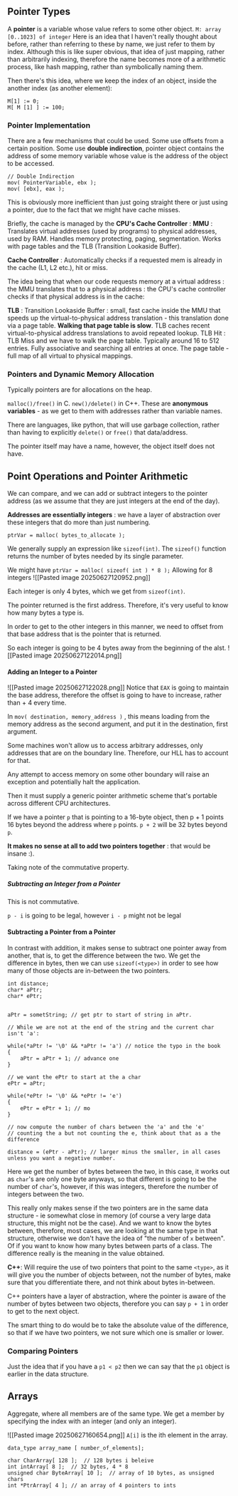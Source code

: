 ## Pointer Types
A **pointer** is a variable whose value refers to some other object. 
`M: array [0..1023] of integer`
Here is an idea that I haven't really thought about before, rather than referring to these by name, we just refer to them by index. Although this is like super obvious, that idea of just mapping, rather than arbitrarily indexing, therefore the name becomes more of a arithmetic process, like hash mapping, rather than symbolically naming them. 

Then there's this idea, where we keep the index of an object, inside the another index (as another element): 
```
M[1] := 0;
M[ M [1] ] := 100;
```

### Pointer Implementation
There are a few mechanisms that could be used. 
Some use offsets from a certain position. 
Some use **double indirection**, pointer object contains the address of some memory variable whose value is the address of the object to be accessed. 
```
// Double Indirection
mov( PointerVariable, ebx );
mov( [ebx], eax );
```

This is obviously more inefficient than just going straight there or just using a pointer, due to the fact that we might have cache misses. 

Briefly, the cache is managed by the **CPU's Cache Controller** : 
**MMU** : Translates virtual addresses (used by programs) to physical addresses, used by RAM. Handles memory protecting, paging, segmentation. Works with page tables and the TLB (Transition Lookaside Buffer). 

**Cache Controller** : Automatically checks if a requested mem is already in the cache (L1, L2 etc.), hit or miss. 

The idea being that when our code requests memory at a virtual address : the MMU translates that to a physical address : the CPU's cache controller checks if that physical address is in the cache: 

**TLB** : Transition Lookaside Buffer : small, fast cache inside the MMU that speeds up the virtual-to-physical address translation - this translation done via a page table. 
**Walking that page table is slow**. 
TLB caches recent virtual-to-physical address translations to avoid repeated lookup. 
TLB Hit : TLB Miss and we have to walk the page table. 
Typically around 16 to 512 entries. 
Fully associative and searching all entries at once.
The page table - full map of all virtual to physical mappings. 

### Pointers and Dynamic Memory Allocation
Typically pointers are for allocations on the heap. 

`malloc()/free()` in C. 
`new()/delete()` in C++. 
These are **anonymous variables** - as we get to them with addresses rather than variable names. 

There are languages, like python, that will use garbage collection, rather than having to explicitly `delete()` or `free()` that data/address. 

The pointer itself may have a name, however, the object itself does not have. 

## Point Operations and Pointer Arithmetic
We can compare, and we can add or subtract integers to the pointer address (as we assume that they are just integers at the end of the day). 

**Addresses are essentially integers** : we have a layer of abstraction over these integers that do more than just numbering. 

`ptrVar = malloc( bytes_to_allocate );`

We generally supply an expression like `sizeof(int)`. 
The `sizeof()` function returns the number of bytes needed by its single parameter. 

We might have `ptrVar = malloc( sizeof( int ) * 8 );`
Allowing for 8 integers
![[Pasted image 20250627120952.png]]

Each integer is only 4 bytes, which we get from `sizeof(int)`. 

The pointer returned is the first address. Therefore, it's very useful to know how many bytes a type is. 

In order to get to the other integers in this manner, we need to offset from that base address that is the pointer that is returned. 

So each integer is going to be 4 bytes away from the beginning of the alst. 
![[Pasted image 20250627122014.png]]

#### Adding an Integer to a Pointer
![[Pasted image 20250627122028.png]]
Notice that `EAX` is going to maintain the base address, therefore the offset is going to have to increase, rather than + 4 every time. 

In `mov( destination, memory_address )` , this means loading from the memory address as the second argument, and put it in the destination, first argument. 

Some machines won't allow us to access arbitrary addresses, only addresses that are on the boundary line. 
Therefore, our HLL has to account for that. 

Any attempt to access memory on some other boundary will raise an exception and potentially halt the application. 

Then it must supply a generic pointer arithmetic scheme that's portable across different CPU architectures. 

If we have a pointer `p` that is pointing to a 16-byte object, then p + 1 points 16 bytes beyond the address where `p` points. 
`p + 2` will be 32 bytes beyond `p`. 

**It makes no sense at all to add two pointers together** : that would be insane :). 

Taking note of the commutative property. 

##### Subtracting an Integer from a Pointer
This is not commutative. 

`p - i`  is going to be legal, however `i - p` might not be legal 

#### Subtracting a Pointer from a Pointer
In contrast with addition, it makes sense to subtract one pointer away from another, that is, to get the difference between the two. 
We get the difference in bytes, then we can use `sizeof(<type>)` in order to see how many of those objects are in-between the two pointers.  

```
int distance; 
char* aPtr;
char* ePtr;


aPtr = sometString; // get ptr to start of string in aPtr. 

// While we are not at the end of the string and the current char isn't 'a':

while(*aPtr != '\0' && *aPtr != 'a') // notice the typo in the book
{ 
	aPtr = aPtr + 1; // advance one
}

// we want the ePtr to start at the a char
ePtr = aPtr;

while(*ePtr != '\0' && *ePtr != 'e')
{ 
	ePtr = ePtr + 1; // mo 
}

// now compute the number of chars between the 'a' and the 'e'
// counting the a but not counting the e, think about that as a the difference

distance = (ePtr - aPtr); // larger minus the smaller, in all cases unless you want a negative number. 
```

Here we get the number of bytes between the two, in this case, it works out as `char`'s are only one byte anyways, so that different is going to be the number of `char`'s, however, if this was integers, therefore the number of integers between the two. 

This really only makes sense if the two pointers are in the same data structure - ie somewhat close in memory (of course a very large data structure, this might not be the case). And we want to know the bytes between, therefore, most cases, we are looking at the same type in that structure, otherwise we don't have the idea of "the number of `x` between". Of if you want to know how many bytes between parts of a class. 
The difference really is the meaning in the value obtained. 

**C++**: Will require the use of two pointers that point to the same `<type>`, as it will give you the number of objects between, not the number of bytes, make sure that you differentiate there, and not think about bytes in-between. 

C++ pointers have a layer of abstraction, where the pointer is aware of the number of bytes between two objects, therefore you can say `p + 1` in order to get to the next object. 

The smart thing to do would be to take the absolute value of the difference, so that if we have two pointers, we not sure which one is smaller or lower. 

### Comparing Pointers
Just the idea that if you have a `p1 < p2` then we can say that the `p1` object is earlier in the data structure. 

## Arrays
Aggregate, where all members are of the same type. 
We get a member by specifying the index with an integer (and only an integer). 

![[Pasted image 20250627160654.png]]
`A[i]` is the ith element in the array. 

`data_type array_name [ number_of_elements];`


```
char CharArray[ 128 ];  // 128 bytes i beleive
int intArray[ 8 ];  // 32 bytes, 4 * 8
unsigned char ByteArray[ 10 ];  // array of 10 bytes, as unsigned chars
int *PtrArray[ 4 ]; // an array of 4 pointers to ints
```


